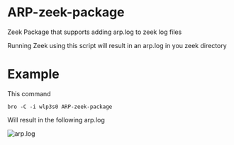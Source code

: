 # ARP-zeek-package
Zeek Package that supports adding arp.log to zeek log files

Running Zeek using this script will result in an arp.log in you zeek directory

# Example 

This command

```bro -C -i wlp3s0 ARP-zeek-package```

Will result in the following arp.log

![arp.log]( https://raw.githubusercontent.com/stratosphereips/ARP-zeek-package/main/images/ls.png )

